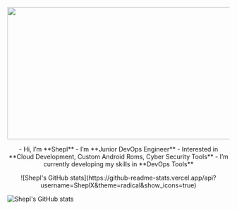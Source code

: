 <p align="center">
  <img width="600" height="300" src="https://github.com/SheplX/SheplX/blob/main/Img/logo.gif">
</p>

<p align="center">
- Hi, I’m **Shepl**
- I’m **Junior DevOps Engineer**
- Interested in  **Cloud Development, Custom Android Roms, Cyber Security Tools**
- I’m currently developing my skills in  **DevOps Tools**
</p>
<!-- <p align="center">
  <img width="400" height="300" src="https://github-readme-stats.vercel.app/api?username=SheplX&theme=radical&show_icons=true">
  <img width="400" height="300" src="https://github-readme-stats.vercel.app/api/top-langs/?username=SheplX&layout=compact&show_icons=true&theme=radical">
</p> -->
<p align="center">
![Shepl's GitHub stats](https://github-readme-stats.vercel.app/api?username=SheplX&theme=radical&show_icons=true)

![Shepl's GitHub stats](https://github-readme-stats.vercel.app/api/top-langs/?username=SheplX&layout=compact&show_icons=true&theme=radical)
</p>

<!---
SheplX/SheplX is a ✨ special ✨ repository because its `README.md` (this file) appears on your GitHub profile.
You can click the Preview link to take a look at your changes.
--->

